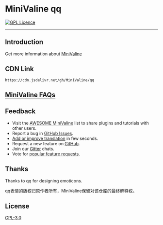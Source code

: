 # MiniValine qq
[![GPL Licence](https://cdn.jsdelivr.net/gh/MHuiG/imgbed/github/gpl.svg)](https://opensource.org/licenses/GPL-3.0/) 

------------------------------
## Introduction

Get more information about [MiniValine](https://github.com/MiniValine/MiniValine)

## CDN Link

```
https://cdn.jsdelivr.net/gh/MiniValine/qq
```

## [MiniValine FAQs](https://github.com/MiniValine/MiniValine/blob/master/.github/FAQ.md)

## Feedback

* Visit the [AWESOME MiniValine](https://github.com/MiniValine/AWESOME-MiniValine) list to share plugins and tutorials with other users.
* Report a bug in [GitHub Issues][issues-bug-url].
* [Add or improve translation](https://crowdin.com/project/minivaline) in few seconds.
* Request a new feature on [GitHub][issues-feat-url].
* Join our [Gitter][gitter-url] chats.
* Vote for [popular feature requests][feat-req-vote-url].

## Thanks

Thanks to qq for designing emoticons.

qq表情的版权归原作者所有，MiniValine保留对该仓库的最终解释权。

## License

[GPL-3.0](https://github.com/MiniValine/Bilibilis/blob/master/LICENSE)

[gitter-url]: https://gitter.im/thebestminivaline
[issues-bug-url]: https://github.com/MiniValine/MiniValine/issues/new?assignees=&labels=Bug&template=bug-report.md
[issues-feat-url]: https://github.com/MiniValine/MiniValine/issues/new?assignees=&labels=Feature+Request&template=feature-request.md
[feat-req-vote-url]: https://github.com/MiniValine/MiniValine/issues?q=is%3Aopen+is%3Aissue+label%3A%22Feature+Request%22
